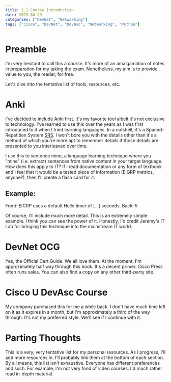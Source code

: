 ```yaml
---
title: 1.1 Course Introduction
date: 2025-04-29
categories: ["DevNet", "Networking"]
tags: ["Cisco", "DevNet", "DevAsc", "Networking", "Python"]
---
```


# Preamble

I'm very hesitant to call this a *course*. It's more of an amalgamation of notes in preparation for my taking the exam. Nonetheless, my aim is to provide value to you, the reader, for free. 

Let's dive into the tentative list of tools, resources, etc.

# Anki

I've decided to include Anki first. It's my favorite tool albeit it's not exclusive to technology. I've learned to use this over the years as I was first introduced to it when I tried learning languages. In a nutshell, it's a Spaced-Repetition System [SRS](https://en.wikipedia.org/wiki/Spaced_repetition). I won't bore you with the details other than it's a method of which you're more apt to remember details if those details are presented to you interleaved over time. 

I use this to sentence mine, a language learning technique where you "mine" (i.e. extract) sentences from native content in your target language. How does this apply to IT? If I read documentation or any form of textbook and I feel that it would be a tested piece of information (EIGRP metrics, anyone?), then I'll create a flash card for it.

## Example:

Front: EIGRP uses a default Hello timer of [...] seconds.
Back: 5

Of course, I'll include much more detail. This is an extremely simple example. I think you can see the power of it. Honestly, I'd credit Jeremy's IT Lab for bringing this technique into the mainstream IT world.

# DevNet OCG

Yes, the Official Cert Guide. We all love them. At the moment, I'm approximately half way through this book. It's a decent primer. Cisco Press often runs sales. You can also find a copy on any other third-party site. 

# Cisco U DevAsc Course

My company purchased this for me a while back. I don't have much time left on it as it expires in a month, but I'm approximately a third of the way through. It's not my preferred style. We'll see if I continue with it. 

# Parting Thoughts

This is a very, very tentative list for my personal resources. As I progress, I'll add more resources in. I'll probably link them at the bottom of each section. By all means, this list isn't exhaustive. Everyone has different preferences and such. For example, I'm not very fond of video courses. I'd much rather read in-depth material. 
